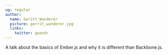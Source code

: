 ```yaml
---
ug: regular
author:
  name: Geritt Wanderer
  picture: gerrit_wanderer.jpg
  links:
    twitter: gwandr
---
```

A talk about the basics of Ember.js and why it is different than Backbone.js.
